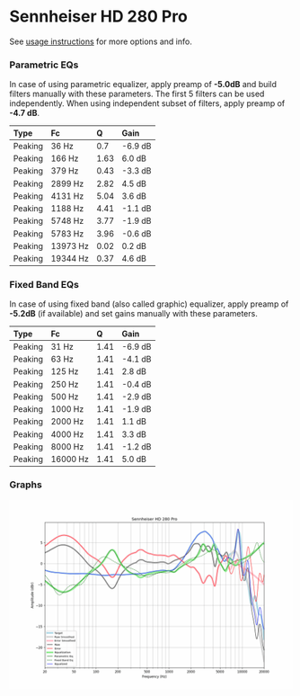 # Sennheiser HD 280 Pro
See [usage instructions](https://github.com/jaakkopasanen/AutoEq#usage) for more options and info.

### Parametric EQs
In case of using parametric equalizer, apply preamp of **-5.0dB** and build filters manually
with these parameters. The first 5 filters can be used independently.
When using independent subset of filters, apply preamp of **-4.7 dB**.

| Type    | Fc       |    Q | Gain    |
|:--------|:---------|:-----|:--------|
| Peaking | 36 Hz    | 0.7  | -6.9 dB |
| Peaking | 166 Hz   | 1.63 | 6.0 dB  |
| Peaking | 379 Hz   | 0.43 | -3.3 dB |
| Peaking | 2899 Hz  | 2.82 | 4.5 dB  |
| Peaking | 4131 Hz  | 5.04 | 3.6 dB  |
| Peaking | 1188 Hz  | 4.41 | -1.1 dB |
| Peaking | 5748 Hz  | 3.77 | -1.9 dB |
| Peaking | 5783 Hz  | 3.96 | -0.6 dB |
| Peaking | 13973 Hz | 0.02 | 0.2 dB  |
| Peaking | 19344 Hz | 0.37 | 4.6 dB  |

### Fixed Band EQs
In case of using fixed band (also called graphic) equalizer, apply preamp of **-5.2dB**
(if available) and set gains manually with these parameters.

| Type    | Fc       |    Q | Gain    |
|:--------|:---------|:-----|:--------|
| Peaking | 31 Hz    | 1.41 | -6.9 dB |
| Peaking | 63 Hz    | 1.41 | -4.1 dB |
| Peaking | 125 Hz   | 1.41 | 2.8 dB  |
| Peaking | 250 Hz   | 1.41 | -0.4 dB |
| Peaking | 500 Hz   | 1.41 | -2.9 dB |
| Peaking | 1000 Hz  | 1.41 | -1.9 dB |
| Peaking | 2000 Hz  | 1.41 | 1.1 dB  |
| Peaking | 4000 Hz  | 1.41 | 3.3 dB  |
| Peaking | 8000 Hz  | 1.41 | -1.2 dB |
| Peaking | 16000 Hz | 1.41 | 5.0 dB  |

### Graphs
![](./Sennheiser%20HD%20280%20Pro.png)